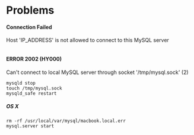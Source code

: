 # Problems

#### Connection Failed

Host 'IP_ADDRESS' is not allowed to connect to this MySQL server

```bash
```

#### ERROR 2002 (HY000)

Can't connect to local MySQL server through socket '/tmp/mysql.sock' (2)

```
mysqld stop
touch /tmp/mysql.sock
mysqld_safe restart
```

##### OS X

```
rm -rf /usr/local/var/mysql/macbook.local.err
mysql.server start
```
